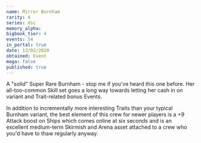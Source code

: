 ```yaml
---
name: Mirror Burnham
rarity: 4
series: dsc
memory_alpha:
bigbook_tier: 4
events: 54
in_portal: true
date: 13/02/2020
obtained: Event
mega: false
published: true
---
```


A "solid" Super Rare Burnham - stop me if you've heard this one before. Her all-too-common Skill set goes a long way towards letting her cash in on variant and Trait-related bonus Events.

In addition to incrementally more interesting Traits than your typical Burnham variant, the best element of this crew for newer players is a +9 Attack boost on Ships which comes online at six seconds and is an excellent medium-term Skirmish and Arena asset attached to a crew who you'd have to thaw regularly anyway.
